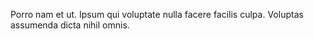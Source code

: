 Porro nam et ut. Ipsum qui voluptate nulla facere facilis culpa. Voluptas assumenda dicta nihil omnis.